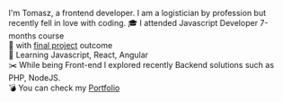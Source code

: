 <!-- - 👋 Hi, I’m @tomasz0705
- 👀 I’m interested in ...
- 🌱 I’m currently learning ...
- 💞️ I’m looking to collaborate on ...
- 📫 How to reach me ... -->

<!---
tomasz0705/tomasz0705 is a ✨ special ✨ repository because its `README.md` (this file) appears on your GitHub profile.
You can click the Preview link to take a look at your changes.
--->

I'm Tomasz, a frontend developer. I am a logistician by profession but recently fell in love with coding.
🎓 I attended Javascript Developer 7-months course  
🔭 with [final project](https://tomasz0705.github.io/Crypto_Tracker_App_in-React/) outcome    
🏀 Learning Javascript, React, Angular    
✂️ While being Front-end I explored recently Backend solutions such as PHP, NodeJS.    
💣 You can check my [Portfolio](https://tomasz0705.github.io/)    
